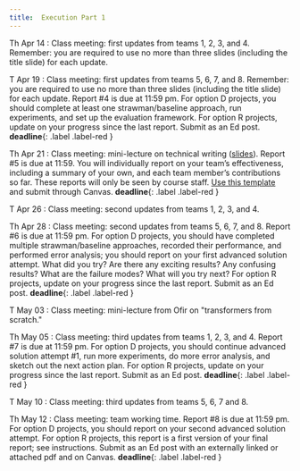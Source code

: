 ```yaml
---
title:  Execution Part 1
---
```


Th Apr 14
: Class meeting: first updates from teams 1, 2, 3, and 4.  Remember:  you are required to use no more than three slides (including the title slide) for each update.  

T Apr 19
: Class meeting: first updates from teams 5, 6, 7, and 8.  Remember:  you are required to use no more than three slides (including the title slide) for each update.  Report #4 is due at 11:59 pm.  For option D projects, you should complete at least one strawman/baseline approach, run experiments, and set up the evaluation framework.  For option R projects, update on your progress since the last report.  Submit as an Ed post.  **deadline**{: .label .label-red }

Th Apr 21
: Class meeting:  mini-lecture on technical writing ([slides](../assets/docs/capstone-writing.pdf)). Report #5 is due at 11:59.  You will individually report on your team’s effectiveness, including a summary of your own, and each team member’s contributions so far.  These reports will only be seen by course staff.  [Use this template](https://www.overleaf.com/read/kypkrmpbgsvz) and submit through Canvas.  **deadline**{: .label .label-red }

T Apr 26
: Class meeting:  second updates from teams 1, 2, 3, and 4.

Th Apr 28
: Class meeting:  second updates from teams 5, 6, 7, and 8.  Report #6 is due at 11:59 pm.  For option D projects, you should have completed multiple strawman/baseline approaches, recorded their performance, and performed error analysis; you should report on your first advanced solution attempt. What did you try? Are there any exciting results? Any confusing results? What are the failure modes? What will you try next?   For option R projects, update on your progress since the last report.  Submit as an Ed post.  **deadline**{: .label .label-red }

T May 03
: Class meeting:  mini-lecture from Ofir on "transformers from scratch."   

Th May 05
: Class meeting:  third updates from teams 1, 2, 3, and 4. Report #7 is due at 11:59 pm.  For option D projects, you should continue advanced solution attempt #1, run more experiments, do more error analysis, and sketch out the next action plan. For option R projects, update on your progress since the last report.   Submit as an Ed post.  **deadline**{: .label .label-red }

T May 10
: Class meeting:  third updates from teams 5, 6, 7 and 8.  

Th May 12
: Class meeting:  team working time.  Report #8 is due at 11:59 pm.   For option D projects, you should report on your second advanced solution attempt.  For option R projects, this report is a first version of your final report; see instructions.  Submit as an Ed post with an externally linked or attached pdf and on Canvas. **deadline**{: .label .label-red }





